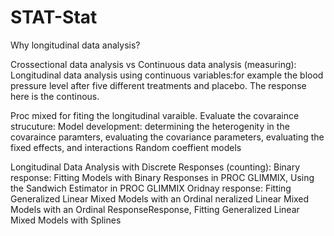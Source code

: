 # STAT-Stat
Why longitudinal data analysis?

Crossectional data analysis vs Continuous data analysis (measuring): 
Longitudinal data analysis using continuous variables:for example the blood pressure level after five different treatments and placebo. The response here is the continous. 


Proc mixed for fiting the longitudinal varaible.
Evaluate the covaraince strucuture: 
Model development: determining the heterogenity in the covaraince paramters, evaluating the covariance parameters, evaluating the fixed effects, and interactions
Random coeffient models


Longitudinal Data Analysis with Discrete Responses (counting): 
Binary response: Fitting Models with Binary Responses in PROC GLIMMIX, Using the Sandwich Estimator in PROC GLIMMIX
Oridnay response: Fitting Generalized Linear Mixed Models with an Ordinal neralized Linear Mixed Models with an Ordinal ResponseResponse, 
Fitting Generalized Linear Mixed Models with Splines

